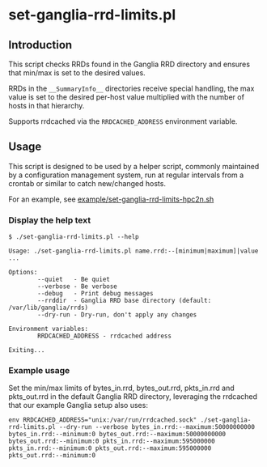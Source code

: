 # set-ganglia-rrd-limits.pl

## Introduction

This script checks RRDs found in the Ganglia RRD directory and ensures that
min/max is set to the desired values.

RRDs in the `__SummaryInfo__` directories receive special handling, the max value is set to the desired per-host value multiplied with the number of hosts in that hierarchy.

Supports rrdcached via the `RRDCACHED_ADDRESS` environment variable.

## Usage

This script is designed to be used by a helper script, commonly maintained
by a configuration management system, run at regular intervals from a crontab
or similar to catch new/changed hosts.

For an example, see [example/set-ganglia-rrd-limits-hpc2n.sh](example/set-ganglia-rrd-limits-hpc2n.sh)

### Display the help text

```
$ ./set-ganglia-rrd-limits.pl --help

Usage: ./set-ganglia-rrd-limits.pl name.rrd:--[minimum|maximum]|value ...

Options:
        --quiet   - Be quiet
        --verbose - Be verbose
        --debug   - Print debug messages
        --rrddir  - Ganglia RRD base directory (default: /var/lib/ganglia/rrds)
        --dry-run - Dry-run, don't apply any changes

Environment variables:
        RRDCACHED_ADDRESS - rrdcached address

Exiting...
```

### Example usage

Set the min/max limits of bytes_in.rrd, bytes_out.rrd, pkts_in.rrd and
pkts_out.rrd in the default Ganglia RRD directory, leveraging the rrdcached
that our example Ganglia setup also uses:

```
env RRDCACHED_ADDRESS="unix:/var/run/rrdcached.sock" ./set-ganglia-rrd-limits.pl --dry-run --verbose bytes_in.rrd:--maximum:50000000000 bytes_in.rrd:--minimum:0 bytes_out.rrd:--maximum:50000000000 bytes_out.rrd:--minimum:0 pkts_in.rrd:--maximum:595000000 pkts_in.rrd:--minimum:0 pkts_out.rrd:--maximum:595000000 pkts_out.rrd:--minimum:0
```
